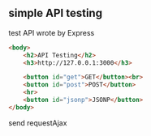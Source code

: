 ## simple API testing 
test API wrote by Express
``` html
<body>
    <h2>API Testing</h2>
    <h3>http://127.0.0.1:3000</h3>

    <button id="get">GET</button><br>
    <button id="post">POST</button>
    <hr>
    <button id="jsonp">JSONP</button>
</body>
```
send requestAjax